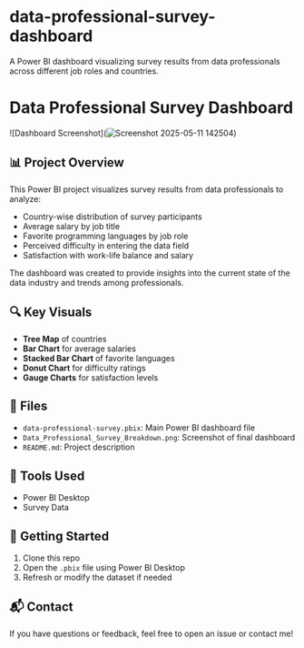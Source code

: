 # data-professional-survey-dashboard
A Power BI dashboard visualizing survey results from data professionals across different job roles and countries.
# Data Professional Survey Dashboard

![Dashboard Screenshot](![Screenshot 2025-05-11 142504](https://github.com/user-attachments/assets/e3385d84-ba0e-43a2-80b3-3adec28096da))

## 📊 Project Overview

This Power BI project visualizes survey results from data professionals to analyze:

- Country-wise distribution of survey participants
- Average salary by job title
- Favorite programming languages by job role
- Perceived difficulty in entering the data field
- Satisfaction with work-life balance and salary

The dashboard was created to provide insights into the current state of the data industry and trends among professionals.

## 🔍 Key Visuals

- **Tree Map** of countries
- **Bar Chart** for average salaries
- **Stacked Bar Chart** of favorite languages
- **Donut Chart** for difficulty ratings
- **Gauge Charts** for satisfaction levels

## 📁 Files

- `data-professional-survey.pbix`: Main Power BI dashboard file
- `Data_Professional_Survey_Breakdown.png`: Screenshot of final dashboard
- `README.md`: Project description

## 📌 Tools Used

- Power BI Desktop
- Survey Data

## 🚀 Getting Started

1. Clone this repo
2. Open the `.pbix` file using Power BI Desktop
3. Refresh or modify the dataset if needed

## 📬 Contact

If you have questions or feedback, feel free to open an issue or contact me!

